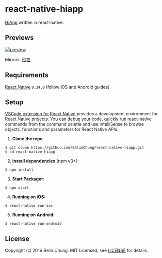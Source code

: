 # react-native-hiapp
[HiApp](https://github.com/BelinChung/HiApp) written in react-native.

## Previews

[![preview](https://i.imgur.com/WHmiSnl.png)](https://youtu.be/ogZjvBNeOJQ) 

Mirrors: [秒拍](http://t.cn/R5qrq7H) 

## Requirements

[React Native](http://facebook.github.io/react-native/docs/getting-started.html) `0.34.0` (follow iOS and Android guides)

## Setup

[VSCode extension for React Native](https://github.com/Microsoft/vscode-react-native) provides a development environment for React Native projects. You can debug your code, quickly run react-native commands from the command palette and use IntelliSense to browse objects, functions and parameters for React Native APIs.

1. **Clone the repo**

  ```
  $ git clone https://github.com/BelinChung/react-native-hiapp.git
  $ cd react-native-hiapp
  ```

2. **Install dependencies** (npm v3+):

  ```
  $ npm install
  ```

3. **Start Packager:**

  ```
  $ npm start
  ```

4. **Running on iOS:**

  ```
  $ react-native run-ios
  ```
  
5. **Running on Android**:

  ```
  $ react-native run-android
  ```

## License

Copyright (c) 2016 Belin Chung. MIT Licensed, see [LICENSE](https://github.com/BelinChung/react-native-hiapp/blob/master/LICENSE) for details.

